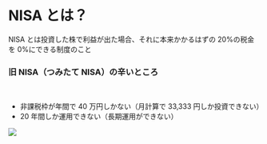 # NISA とは？

NISA とは投資した株で利益が出た場合、それに本来かかるはずの 20%の税金を 0%にできる制度のこと

<div grid="~ cols-2 gap-20">
<div>

### 旧 NISA（つみたて NISA）の辛いところ

<br/>

- 非課税枠が年間で 40 万円しかない（月計算で 33,333 円しか投資できない）
- 20 年間しか運用できない（長期運用ができない）

</div>
<div>

<img border="rounded" src="/image_nisa.png?raw=true">

</div>
</div>
